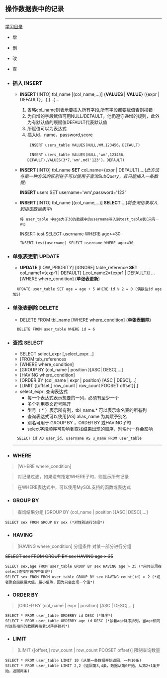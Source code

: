 ##  操作数据表中的记录

---
[学习目录](https://github.com/501981732/MySQL)


- 增
- 删
- 改
- 查

- ### 插入 INSERT
    - **INSERT** [INTO] tbl_name [(col_name,...)] {**VALUES | VALUE**} ({expr | DEFAULT},...),(...)...
        1. 省略col_name则表示要插入所有字段,所有字段都要赋值否则报错
        2. 为自增的字段赋值可用NULL/DEFAULT，他仍遵守递增的规则，此外为有默认值的项赋值DEFAULT代表默认值
        3. 所赋值可以为表达式
        4. 插入id，name，password,score 
            >
                INSERT users_table VALUES(NULL,WM,123456，DEFAULT)

            >
                INSERT users_table VALUES(NULL,'wm',123456，DEFAULT),VALUES(3*7,'wm',md('123')，DEFAULT)
   - **INSERT** [INTO] tbl_name **SET** col_name={expr | DEFAULT},...(*此方法与第一种方法的区别在于可以使用子查询SubQuery，且只能插入一条数据*)
        >
        **INSERT** users SET username='wm',password='123'
    -   **INSERT** [INTO] tbl_name [(col_name,...)] **SELECT** ...(*将查询结果写入到指定数据表中*)
        > 
            将 user_table 中age大于30的数据中的username写入到test_table表(只有一列)
    
        ~~INSERT test SELECT username WHERE age>=30~~
    
            INSERT test(username) SELECT username WHERE age>=30
       
       
    
- ### 单张表更新 UPDATE
    -  **UPDATE** [LOW_PRIORITY] [IGNORE] table_reference **SET** col_name1={expr1 | DEFAULT} [,col_name2={expr1 | DEFAULT}] ... [WHERE where_condition] (**单张表更新**)
    >
        UPDATE user_table SET age = age + 5 WHERE id % 2 = 0 (偶数位id age加5)

- ### 单张表删除 DELETE
    -  DELETE FROM tbl_name [WHERE where_condition] (**单张表删除**)
    >
        DELETE FROM user_table WHERE id = 6
    

- ### 查找 SELECT
    - SELECT select_expr [,select_expr...] 
    - [FROM tab_references  
    - [WHERE where_condition]
    - [GROUP BY {col_name | position }[ASC| DESC],...] 
    - [HAVING where_condition]
    - [ORDER BY {col_name | expr | position} [ASC | DESC],...]
    - [LIMIT {[offset,] row_count | row_count FOOSET offset}]
    ]
    - select_expr: 查询表达式
        - 每一个表达式表示想要的一列，必须有至少一个
        - 多个列用英文逗号隔开
        - 型号（ * ）表示所有列，tbl_name.* 可以表示命名表的所有列
        - 查询表达式可以使用[AS] alias_name 为其赋予别名
        - 别名可用于 GROUP BY ，ORDER BY 或HAVING子句
        - select字段顺序可影响到查找结果出现的顺序，别名也一样会影响
    >
        SELECT id AD user_id, username AS u_name FROM user_table 
     
    --- 

- ### WHERE
> [WHERE where_condition] 

> 对记录过滤，如果没有指定WHERE子句，则显示所有记录

> 在WHERE表达式中，可以使用MySQL支持的函数或表达式

- ### GROUP BY
> 查询结果分组
> [GROUP BY {col_name | position }[ASC| DESC],...]

    SELECT sex FROM GROUP BY sex (*对性别进行分组*)

- ### HAVING 
>[HAVING where_condition] 分组条件 对某一部分进行分组

~~SELECT sex FROM GROUP BY sex HAVING age > 35~~

    SELECT sex,age FROM user_table GROUP BY sex HAVING age > 35 (*用时必须在select查找字段内中出现*)    
    SELECT sex FROM FROM user_table GROUP BY sex HAVING count(id) > 2 (*或者聚合函数最大值，最小值等，因为只会出现一个值*)

- ### ORDER BY 
>[ORDER BY {col_name | expr | position} [ASC | DESC],...]

    SELECT * FROM user_table ORDERBY id DESC (*降序*) 
    SELECT * FROM user_table ORDERBY age id DESC (*按着age降序排列，当age相同时这些相同的数据再按着id降序排列*) 


- ### LIMIT
>[LIMIT {[offset,] row_count | row_count FOOSET offset}] 限制查询数量

    SELECT * FROM user_table LIMIT 10 (从第一条数据开始返回，一共10条)
    SELECT * FROM user_table LIMIT 2,2 (返回第3,4条，数据从第0开始，从第2+1条开始，返回两条) 
